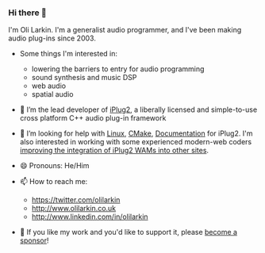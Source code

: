 ### Hi there 👋

I'm Oli Larkin. I'm a generalist audio programmer, and I've been making audio plug-ins since 2003. 

- Some things I'm interested in:
  - lowering the barriers to entry for audio programming
  - sound synthesis and music DSP
  - web audio
  - spatial audio

- 🔭 I’m the lead developer of [iPlug2](https://iPlug2.github.io), a liberally licensed and simple-to-use cross platform C++ audio plug-in framework
- 🤔 I’m looking for help with [Linux](https://github.com/iPlug2/iPlug2/issues/105), [CMake](https://github.com/iPlug2/iPlug2/issues/39), [Documentation](https://github.com/iPlug2/iPlug2/issues/470) for iPlug2. I'm also interested in working with some experienced modern-web coders [improving the integration of iPlug2 WAMs into other sites](https://github.com/iPlug2/iPlug2/issues/229).
- 😄 Pronouns: He/Him
- 📫 How to reach me:
  - https://twitter.com/olilarkin
  - http://www.olilarkin.co.uk
  - http://www.linkedin.com/in/olilarkin

- 🤑 If you like my work and you'd like to support it, please [become a sponsor](https://github.com/sponsors/olilarkin)!
